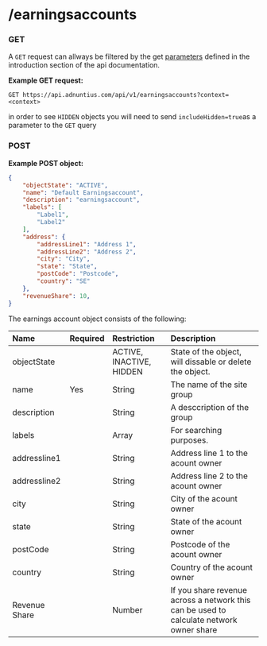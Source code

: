 # /earningsaccounts

### GET

A `GET` request can allways be filtered by the get [parameters](http://docs.adnuntius.com/api/api-requests) defined in the introduction section of the api documentation.

**Example GET request:**

```http
GET https://api.adnuntius.com/api/v1/earningsaccounts?context=<context>
```

in order to see `HIDDEN` objects you will need to send `includeHidden=true`as a parameter to the `GET` query

### POST

**Example POST object:**

```json
{
    "objectState": "ACTIVE",
    "name": "Default Earningsaccount",
    "description": "earningsaccount",
    "labels": [
        "Label1",
        "Label2"
    ],
    "address": {
        "addressLine1": "Address 1",
        "addressLine2": "Address 2",
        "city": "City",
        "state": "State",
        "postCode": "Postcode",
        "country": "SE"
    },
    "revenueShare": 10,
}
```

The earnings account object consists of the following:

| Name | Required | Restriction | Description |
| :--- | :--- | :--- | :--- |
| objectState |  | ACTIVE, INACTIVE, HIDDEN | State of the object, will dissable or delete the object. |
| name | Yes | String | The name of the site group |
| description |  | String | A desccription of the group |
| labels |  | Array | For searching purposes. |
| addressline1 |  | String | Address line 1 to the acount owner |
| addressline2 |  | String | Address line 2 to the acount owner |
| city |  | String | City of the acount owner |
| state |  | String | State of the acount owner |
| postCode |  | String | Postcode of the acount owner |
| country |  | String | Country of the acount owner |
| Revenue Share |  | Number | If you share revenue across a network this can be used to calculate network owner share |

